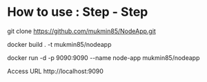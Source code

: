 # How to use : Step - Step

git clone https://github.com/mukmin85/NodeApp.git

docker build . -t mukmin85/nodeapp

docker run -d -p 9090:9090 --name node-app mukmin85/nodeapp

Access URL http://localhost:9090
